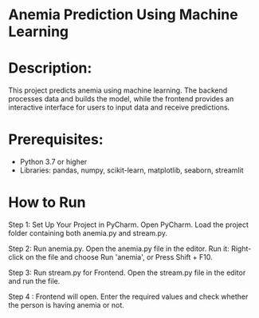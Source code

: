 # Anemia Prediction Using Machine Learning
# Description:
This project predicts anemia using machine learning. The backend processes data and builds the model, while the frontend provides an interactive interface for users to input data and receive predictions.
# Prerequisites:
- Python 3.7 or higher
- Libraries: pandas, numpy, scikit-learn, matplotlib, seaborn, streamlit
# How to Run
Step 1: Set Up Your Project in PyCharm.
Open PyCharm.
Load the project folder containing both anemia.py and stream.py.

Step 2: Run anemia.py.
Open the anemia.py file in the editor.
Run it:
Right-click on the file and choose Run 'anemia', or
Press Shift + F10.

Step 3: Run stream.py for Frontend.
Open the stream.py file in the editor and run the file.

Step 4 : Frontend will open.
Enter the required values and check whether the person is having anemia or not.
